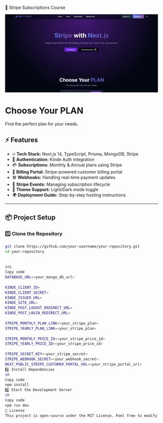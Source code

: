 🚀 Stripe Subscriptions Course
<p align="center"> <img src="/public/demo-for-readme.png" alt="Demo App" width="600px"> </p>



# Choose Your **PLAN**  
Find the perfect plan for your needs.

## ⚡ Features  
- 🔥 **Tech Stack:** Next.js 14, TypeScript, Prisma, MongoDB, Stripe  
- 🔐 **Authentication:** Kinde Auth integration  
- 💳 **Subscriptions:** Monthly & Annual plans using Stripe  
- 🏦 **Billing Portal:** Stripe-powered customer billing portal  
- 🛠️ **Webhooks:** Handling real-time payment updates  
- 🔄 **Stripe Events:** Managing subscription lifecycle  
- 🎨 **Theme Support:** Light/Dark mode toggle  
- 🌍 **Deployment Guide:** Step-by-step hosting instructions  

---

## 📦 **Project Setup**  
### 1️⃣ Clone the Repository  
```sh
git clone https://github.com/your-username/your-repository.git
cd your-repository


ini
Copy code
DATABASE_URL=<your_mongo_db_url>

KINDE_CLIENT_ID=
KINDE_CLIENT_SECRET=
KINDE_ISSUER_URL=
KINDE_SITE_URL=
KINDE_POST_LOGOUT_REDIRECT_URL=
KINDE_POST_LOGIN_REDIRECT_URL=

STRIPE_MONTHLY_PLAN_LINK=<your_stripe_plan>
STRIPE_YEARLY_PLAN_LINK=<your_stripe_plan>

STRIPE_MONTHLY_PRICE_ID=<your_stripe_price_id>
STRIPE_YEARLY_PRICE_ID=<your_stripe_price_id>

STRIPE_SECRET_KEY=<your_stripe_secret>
STRIPE_WEBHOOK_SECRET=<your_webhook_secret>
NEXT_PUBLIC_STRIPE_CUSTOMER_PORTAL_URL=<your_stripe_portal_url>
3️⃣ Install Dependencies
sh
Copy code
npm install
4️⃣ Start the Development Server
sh
Copy code
npm run dev
📜 License
This project is open-source under the MIT License. Feel free to modify and use it!

